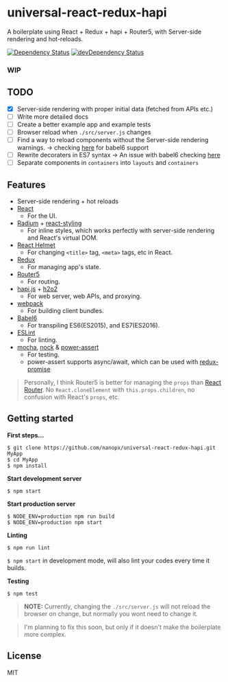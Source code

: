 # universal-react-redux-hapi
A boilerplate using React + Redux + hapi + Router5, with Server-side rendering and hot-reloads.

[![Dependency Status](https://david-dm.org/nanopx/universal-react-redux-hapi.svg?style=flat-square)](https://david-dm.org/nanopx/universal-react-redux-hapi)
[![devDependency Status](https://david-dm.org/nanopx/universal-react-redux-hapi/dev-status.svg?style=flat-square)](https://david-dm.org/nanopx/universal-react-redux-hapi#info=devDependencies)

### WIP

## TODO
- [x] Server-side rendering with proper initial data (fetched from APIs etc.)
- [ ] Write more detailed docs
- [ ] Create a better example app and example tests
- [ ] Browser reload when `./src/server.js` changes
- [ ] Find a way to reload components without the Server-side rendering warnings. -> checking [here](https://github.com/gaearon/babel-plugin-react-transform/issues/46) for babel6 support
- [ ] Rewrite decoraters in ES7 syntax -> An issue with babel6 checking [here](http://phabricator.babeljs.io/T2645)
- [ ] Separate components in `containers` into `layouts` and `containers`

## Features
* Server-side rendering + hot reloads
* [React](https://facebook.github.io/react/)
  - For the UI.
* [Radium](http://projects.formidablelabs.com/radium/) + [react-styling](https://github.com/halt-hammerzeit/react-styling)
  - For inline styles, which works perfectly with server-side rendering and React's virtual DOM.
* [React Helmet](https://github.com/nfl/react-helmet)
  - For changing `<title>` tag, `<meta>` tags, etc in React.
* [Redux](http://redux.js.org/)
  - For managing app's state.
* [Router5](http://router5.github.io/)
  - For routing.
* [hapi.js](http://hapijs.com/) + [h2o2](https://github.com/hapijs/h2o2)
  * For web server, web APIs, and proxying.
* [webpack](http://webpack.github.io/)
  * For building client bundles.
* [Babel6](https://babeljs.io/)
  * For transpiling ES6(ES2015), and ES7(ES2016).
* [ESLint](http://eslint.org/)
  * For linting.
* [mocha](https://mochajs.org/), [nock](https://github.com/pgte/nock) & [power-assert](https://github.com/power-assert-js/power-assert)
  * For testing.
  * power-assert supports async/await, which can be used with [redux-promise](https://github.com/acdlite/redux-promise)

> Personally, I think Router5 is better for managing the `props` than [React Router](https://github.com/rackt/react-router).
> No `React.cloneElement` with `this.props.children`, no confusion with React's `props`, etc.


## Getting started
**First steps...**
```
$ git clone https://github.com/nanopx/universal-react-redux-hapi.git MyApp
$ cd MyApp
$ npm install
```

**Start development server**
```
$ npm start
```

**Start production server**
```
$ NODE_ENV=production npm run build
$ NODE_ENV=production npm start
```

**Linting**
```
$ npm run lint
```
`$ npm start` in development mode, will also lint your codes every time it builds.


**Testing**
```
$ npm test
```

> **NOTE:** Currently, changing the `./src/server.js` will not reload the browser on change, but
normally you wont need to change it.

> I'm planning to fix this soon, but only if it doesn't make the boilerplate more complex.

## License
MIT
